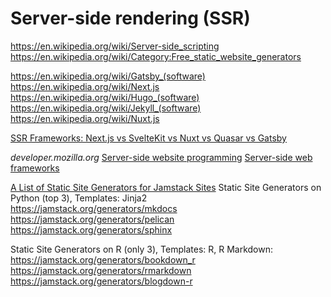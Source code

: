 # Server-side rendering (SSR)

https://en.wikipedia.org/wiki/Server-side_scripting         
https://en.wikipedia.org/wiki/Category:Free_static_website_generators

https://en.wikipedia.org/wiki/Gatsby_(software)
https://en.wikipedia.org/wiki/Next.js      
https://en.wikipedia.org/wiki/Hugo_(software)
https://en.wikipedia.org/wiki/Jekyll_(software)
https://en.wikipedia.org/wiki/Nuxt.js

[SSR Frameworks: Next.js vs SvelteKit vs Nuxt vs Quasar vs Gatsby](https://simply-how.com/server-side-rendering-web-frameworks)

*developer.mozilla.org*
[Server-side website programming](https://developer.mozilla.org/en-US/docs/Learn/Server-side)
[Server-side web frameworks](https://developer.mozilla.org/en-US/docs/Learn/Server-side/First_steps/Web_frameworks)

[A List of Static Site Generators for Jamstack Sites](https://jamstack.org/generators/)
Static Site Generators on Python (top 3),  Templates: Jinja2             
https://jamstack.org/generators/mkdocs          
https://jamstack.org/generators/pelican           
https://jamstack.org/generators/sphinx                  


Static Site Generators on R (only 3),  Templates: R, R Markdown:        
https://jamstack.org/generators/bookdown_r             
https://jamstack.org/generators/rmarkdown        
https://jamstack.org/generators/blogdown-r            
